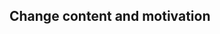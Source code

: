 ## Change content and motivation
<!-- please describe briefly the content of this PR, and motivate why this changes are needed -->

<!-- Please uncomment if applicable -->
<!-- ## GitHub cross-links -->
<!-- 
please list the issues that are going to be fixed by this PR (if applicable). 
Use the suggested format to facilitate issue closing. 
-->
<!-- Fixes #X, fixes #Y, ... fixes #Z -->
<!-- 
please add documentation for your feature (if applicable), and link the documentation changes. 
Documentation PRs are to be sent to https://github.com/kubenow/docs.
-->
<!-- Docs: kubenow/docs#X, kubenow/docs#Y, ... kubenow/docs#Z -->

